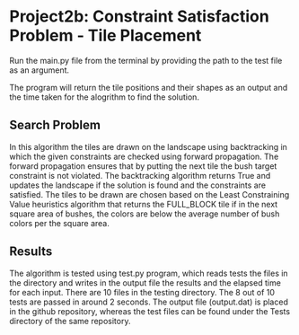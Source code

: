 # Project2b: Constraint Satisfaction Problem - Tile Placement

Run the main.py file from the terminal by providing the path to the test file as an argument.

The program will return the tile positions and their shapes as an output and the time taken for the alogrithm to find the solution.

## Search Problem
In this algorithm the tiles are drawn on the landscape using backtracking in which the given constraints are checked using forward propagation. The forward propagation ensures that by putting the next tile the bush target constraint is not violated. The backtracking algorithm returns True and updates the landscape if the solution is found and the constraints are satisfied. The tiles to be drawn are chosen based on the Least Constraining Value heuristics algorithm that returns the FULL_BLOCK tile if in the next square area of bushes, the colors are below the average number of bush colors per the square area.

## Results
The algorithm is tested using test.py program, which reads tests the files in the directory and writes in the output file the results and the elapsed time for each input. There are 10 files in the testing directory. The 8 out of 10 tests are passed in around 2 seconds. The output file (output.dat) is placed in the github repository, whereas the test files can be found under the Tests directory of the same repository.

